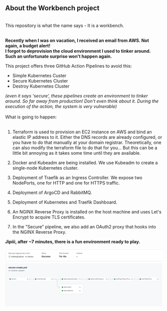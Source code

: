 ## About the Workbench project
<br>
This repository is what the name says - It is a workbench.
<br>
<br>

**Recently when I was on vacation, I received an email from AWS. 
Not again, a budget alert! <br> I forgot to deprovision the cloud environment I used to tinker around. Such an unfortunate surprise won't happen again.**

This project offers three GitHub Action Pipelines to avoid this:


- Simple Kubernetes Custer
- Secure Kubernetes Cluster
- Destroy Kubernetes Cluster

*(even it says 'secure', these pipelines create an environment to tinker around. So far away from production! Don't even think about it. During the execution of the action, the system is very vulnerable)*
<br>
<br>
What is going to happen:
<br>
<br>

1. Terraform is used to provision an EC2 instance on AWS and bind an elastic IP address to it. Either the DNS records are already configured, or you have to do that manually at your domain registrar. Theoretically, one can also modify the terraform file to do that for you... But this can be a little bit annoying as it takes some time until they are available.

2. Docker and Kubeadm are being installed. We use Kubeadm to create a single-node Kubernetes cluster. 


3. Deployment of Traefik as an Ingress Controller. We expose two NodePorts, one for HTTP and one for HTTPS traffic.


4. Deployment of ArgoCD and RabbitMQ.


5. Deployment of Kubernetes and Traefik Dashboard.


6. An NGINX Reverse Proxy is installed on the host machine and uses Let's Encrypt to acquire TLS certificates.


7. In the "Secure" pipeline, we also add an OAuth2 proxy that hooks into the NGINX Reverse Proxy. 


**Jipiii, after ~7 minutes, there is a fun environment ready to play.**

![Alt text](doc/pipeline.png?raw=true "Title")

